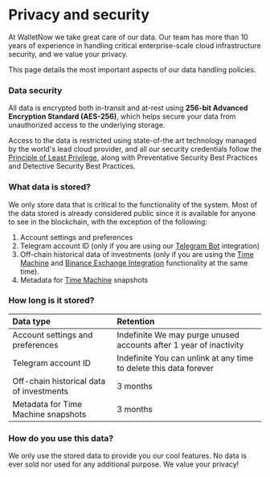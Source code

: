 # Privacy and security

At WalletNow we take great care of our data. Our team has more than 10 years of experience in handling critical enterprise-scale cloud infrastructure security, and we value your privacy.

This page details the most important aspects of our data handling policies.

### Data security

All data is encrypted both in-transit and at-rest using **256-bit Advanced Encryption Standard \(AES-256\)**, which helps secure your data from unauthorized access to the underlying storage.

Access to the data is restricted using state-of-the art technology managed by the world's lead cloud provider, and all our security credentials follow the [Principle of Least Privilege](https://en.wikipedia.org/wiki/Principle_of_least_privilege), along with Preventative Security Best Practices and Detective Security Best Practices.

### What data is stored?

We only store data that is critical to the functionality of the system. Most of the data stored is already considered public since it is available for anyone to see in the blockchain, with the exception of the following:

1. Account settings and preferences
2. Telegram account ID \(only if you are using our [Telegram Bot](features/telegram-bot.md) integration\)
3. Off-chain historical data of investments \(only if you are using the [Time Machine](features/time-machine.md) and [Binance Exchange Integration](features/binance-exchange-integration.md) functionality at the same time\).
4. Metadata for [Time Machine](features/time-machine.md) snapshots

### How long is it stored?

| Data type | Retention |
| :--- | :--- |
| Account settings and preferences | Indefinite We may purge unused accounts after 1 year of inactivity |
| Telegram account ID | Indefinite You can unlink at any time to delete this data forever |
| Off-chain historical data of investments | 3 months |
| Metadata for Time Machine snapshots | 3 months |

### How do you use this data?

We only use the stored data to provide you our cool features. No data is ever sold nor used for any additional purpose. We value your privacy!

